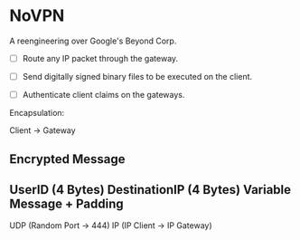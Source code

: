 # NoVPN
A reengineering over Google's Beyond Corp.

- [ ] Route any IP packet through the gateway.
- [ ] Send digitally signed binary files to be executed on the client.
- [ ] Authenticate client claims on the gateways.


Encapsulation:

Client -> Gateway

Encrypted Message
---------------------------
UserID (4 Bytes)
DestinationIP (4 Bytes)
Variable Message + Padding
---------------------------
UDP (Random Port -> 444)
IP (IP Client -> IP Gateway)
